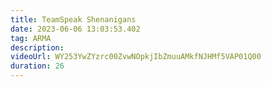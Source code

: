 ```yaml
---
title: TeamSpeak Shenanigans
date: 2023-06-06 13:03:53.402
tag: ARMA
description:
videoUrl: WY253YwZYzrc00ZvwNOpkjIbZmuuAMkfNJHMf5VAP01Q00
duration: 26
---
```

